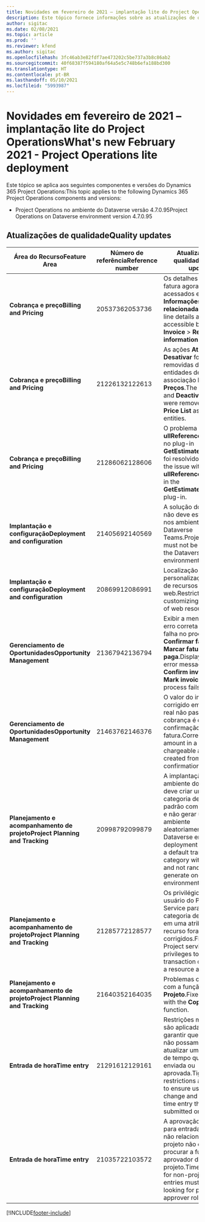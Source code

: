 ```yaml
---
title: Novidades em fevereiro de 2021 – implantação lite do Project Operations
description: Este tópico fornece informações sobre as atualizações de qualidade disponíveis na versão de fevereiro de 2021 da implantação lite do Project Operations.
author: sigitac
ms.date: 02/08/2021
ms.topic: article
ms.prod: ''
ms.reviewer: kfend
ms.author: sigitac
ms.openlocfilehash: 3fc46ab3e82fdf7ae473202c5be737a3b8c86ab2
ms.sourcegitcommit: 40f68387f594180af64a5e5c748b6efa188bd300
ms.translationtype: HT
ms.contentlocale: pt-BR
ms.lasthandoff: 05/10/2021
ms.locfileid: "5993987"
---
```

# <a name="whats-new-february-2021---project-operations-lite-deployment"></a><span data-ttu-id="5e8d0-103">Novidades em fevereiro de 2021 – implantação lite do Project Operations</span><span class="sxs-lookup"><span data-stu-id="5e8d0-103">What's new February 2021 - Project Operations lite deployment</span></span>

<span data-ttu-id="5e8d0-104">Este tópico se aplica aos seguintes componentes e versões do Dynamics 365 Project Operations:</span><span class="sxs-lookup"><span data-stu-id="5e8d0-104">This topic applies to the following Dynamics 365 Project Operations components and versions:</span></span>

  - <span data-ttu-id="5e8d0-105">Project Operations no ambiente do Dataverse versão 4.7.0.95</span><span class="sxs-lookup"><span data-stu-id="5e8d0-105">Project Operations on Dataverse environment version 4.7.0.95</span></span>

## <a name="quality-updates"></a><span data-ttu-id="5e8d0-106">Atualizações de qualidade</span><span class="sxs-lookup"><span data-stu-id="5e8d0-106">Quality updates</span></span>

| <span data-ttu-id="5e8d0-107">**Área do Recurso**</span><span class="sxs-lookup"><span data-stu-id="5e8d0-107">**Feature Area**</span></span> | <span data-ttu-id="5e8d0-108">**Número de referência**</span><span class="sxs-lookup"><span data-stu-id="5e8d0-108">**Reference number**</span></span> | <span data-ttu-id="5e8d0-109">**Atualização de qualidade**</span><span class="sxs-lookup"><span data-stu-id="5e8d0-109">**Quality update**</span></span> |
| --- | --- | --- |
| <span data-ttu-id="5e8d0-110">**Cobrança e preço**</span><span class="sxs-lookup"><span data-stu-id="5e8d0-110">**Billing and Pricing**</span></span> | <span data-ttu-id="5e8d0-111">2053736</span><span class="sxs-lookup"><span data-stu-id="5e8d0-111">2053736</span></span> | <span data-ttu-id="5e8d0-112">Os detalhes da linha da fatura agora podem ser acessados em **Fatura** > **Informações relacionadas**.</span><span class="sxs-lookup"><span data-stu-id="5e8d0-112">Invoice line details are now accessible by going to **Invoice** > **Related information**.</span></span> |
| <span data-ttu-id="5e8d0-113">**Cobrança e preço**</span><span class="sxs-lookup"><span data-stu-id="5e8d0-113">**Billing and Pricing**</span></span> | <span data-ttu-id="5e8d0-114">2122613</span><span class="sxs-lookup"><span data-stu-id="5e8d0-114">2122613</span></span> | <span data-ttu-id="5e8d0-115">As ações **Ativar** e **Desativar** foram removidas das entidades de associação **Lista de Preços**.</span><span class="sxs-lookup"><span data-stu-id="5e8d0-115">The **Activate** and **Deactivate** actions were removed from the **Price List** association entities.</span></span> |
| <span data-ttu-id="5e8d0-116">**Cobrança e preço**</span><span class="sxs-lookup"><span data-stu-id="5e8d0-116">**Billing and Pricing**</span></span> | <span data-ttu-id="5e8d0-117">2128606</span><span class="sxs-lookup"><span data-stu-id="5e8d0-117">2128606</span></span> | <span data-ttu-id="5e8d0-118">O problema no **ullReferenceException** no plug-in **GetEstimatesForProject** foi resolvido.</span><span class="sxs-lookup"><span data-stu-id="5e8d0-118">Resolved the issue with **ullReferenceException** in the **GetEstimatesForProject** plug-in.</span></span> |
| <span data-ttu-id="5e8d0-119">**Implantação e configuração**</span><span class="sxs-lookup"><span data-stu-id="5e8d0-119">**Deployment and configuration**</span></span> | <span data-ttu-id="5e8d0-120">2140569</span><span class="sxs-lookup"><span data-stu-id="5e8d0-120">2140569</span></span> | <span data-ttu-id="5e8d0-121">A solução do projeto não deve estar instalada nos ambientes do Dataverse Teams.</span><span class="sxs-lookup"><span data-stu-id="5e8d0-121">Project solution must not be installed in the Dataverse Teams environments.</span></span> |
| <span data-ttu-id="5e8d0-122">**Implantação e configuração**</span><span class="sxs-lookup"><span data-stu-id="5e8d0-122">**Deployment and configuration**</span></span> | <span data-ttu-id="5e8d0-123">2086991</span><span class="sxs-lookup"><span data-stu-id="5e8d0-123">2086991</span></span> | <span data-ttu-id="5e8d0-124">Localização de personalização restrita de recursos da web.</span><span class="sxs-lookup"><span data-stu-id="5e8d0-124">Restricted customizing localization of web resources.</span></span> |
| <span data-ttu-id="5e8d0-125">**Gerenciamento de Oportunidades**</span><span class="sxs-lookup"><span data-stu-id="5e8d0-125">**Opportunity Management**</span></span> | <span data-ttu-id="5e8d0-126">2136794</span><span class="sxs-lookup"><span data-stu-id="5e8d0-126">2136794</span></span> | <span data-ttu-id="5e8d0-127">Exibir a mensagem de erro correta se houver falha no processo **Confirmar fatura** ou **Marcar fatura como paga**.</span><span class="sxs-lookup"><span data-stu-id="5e8d0-127">Display correct error message when **Confirm invoice** or **Mark invoice as paid** process fails,</span></span> |
| <span data-ttu-id="5e8d0-128">**Gerenciamento de Oportunidades**</span><span class="sxs-lookup"><span data-stu-id="5e8d0-128">**Opportunity Management**</span></span> | <span data-ttu-id="5e8d0-129">2146376</span><span class="sxs-lookup"><span data-stu-id="5e8d0-129">2146376</span></span> | <span data-ttu-id="5e8d0-130">O valor do imposto corrigido em um dado real não passível de cobrança é criado na confirmação da fatura.</span><span class="sxs-lookup"><span data-stu-id="5e8d0-130">Corrected tax amount in a non-chargeable actual is created from invoice confirmation.</span></span> |
| <span data-ttu-id="5e8d0-131">**Planejamento e acompanhamento de projeto**</span><span class="sxs-lookup"><span data-stu-id="5e8d0-131">**Project Planning and Tracking**</span></span> | <span data-ttu-id="5e8d0-132">2099879</span><span class="sxs-lookup"><span data-stu-id="5e8d0-132">2099879</span></span> | <span data-ttu-id="5e8d0-133">A implantação do ambiente do Dataverse deve criar uma categoria de transação padrão com ID estático e não gerar um por ambiente aleatoriamente.</span><span class="sxs-lookup"><span data-stu-id="5e8d0-133">The Dataverse environment deployment must create a default transaction category with a static ID and not randomly generate one per environment.</span></span> |
| <span data-ttu-id="5e8d0-134">**Planejamento e acompanhamento de projeto**</span><span class="sxs-lookup"><span data-stu-id="5e8d0-134">**Project Planning and Tracking**</span></span> | <span data-ttu-id="5e8d0-135">2128577</span><span class="sxs-lookup"><span data-stu-id="5e8d0-135">2128577</span></span> | <span data-ttu-id="5e8d0-136">Os privilégios de usuário do Project Service para atualizar a categoria de transação em uma atribuição de recurso foram corrigidos.</span><span class="sxs-lookup"><span data-stu-id="5e8d0-136">Fixed the Project service user privileges to update the transaction category on a resource assignment.</span></span> |
| <span data-ttu-id="5e8d0-137">**Planejamento e acompanhamento de projeto**</span><span class="sxs-lookup"><span data-stu-id="5e8d0-137">**Project Planning and Tracking**</span></span> | <span data-ttu-id="5e8d0-138">2164035</span><span class="sxs-lookup"><span data-stu-id="5e8d0-138">2164035</span></span> | <span data-ttu-id="5e8d0-139">Problemas corrigidos com a função **Copiar Projeto**.</span><span class="sxs-lookup"><span data-stu-id="5e8d0-139">Fixed issues with the **Copy Project** function.</span></span> |
| <span data-ttu-id="5e8d0-140">**Entrada de hora**</span><span class="sxs-lookup"><span data-stu-id="5e8d0-140">**Time entry**</span></span> | <span data-ttu-id="5e8d0-141">2129161</span><span class="sxs-lookup"><span data-stu-id="5e8d0-141">2129161</span></span> | <span data-ttu-id="5e8d0-142">Restrições mais rígidas são aplicadas para garantir que os usuários não possam alterar e atualizar uma entrada de tempo que foi enviada ou aprovada.</span><span class="sxs-lookup"><span data-stu-id="5e8d0-142">Tighter restrictions are applied to ensure users can't change and update a time entry that has been submitted or approved.</span></span> |
| <span data-ttu-id="5e8d0-143">**Entrada de hora**</span><span class="sxs-lookup"><span data-stu-id="5e8d0-143">**Time entry**</span></span> | <span data-ttu-id="5e8d0-144">2103572</span><span class="sxs-lookup"><span data-stu-id="5e8d0-144">2103572</span></span> | <span data-ttu-id="5e8d0-145">A aprovação de tempo para entradas de hora não relacionadas ao projeto não deve procurar a função de aprovador do projeto.</span><span class="sxs-lookup"><span data-stu-id="5e8d0-145">Time approval for non-project time entries must not be looking for project approver role.</span></span> |


[!INCLUDE[footer-include](../../includes/footer-banner.md)]